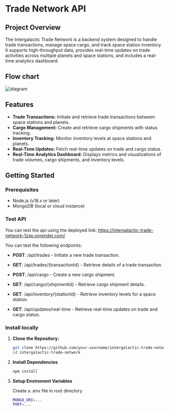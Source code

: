 # Trade Network API

## Project Overview

The Intergalactic Trade Network is a backend system designed to handle trade transactions, manage space cargo, and track space station inventory. It supports high-throughput data, provides real-time updates on trade activities across multiple planets and space stations, and includes a real-time analytics dashboard.

## Flow chart

![diagram](https://github.com/user-attachments/assets/a94c2b90-ca24-427d-8488-5246d62299f3)

## Features

- **Trade Transactions:** Initiate and retrieve trade transactions between space stations and planets.
- **Cargo Management:** Create and retrieve cargo shipments with status tracking.
- **Inventory Tracking:** Monitor inventory levels at space stations and planets.
- **Real-Time Updates:** Fetch real-time updates on trade and cargo status.
- **Real-Time Analytics Dashboard:** Displays metrics and visualizations of trade volumes, cargo shipments, and inventory levels.

## Getting Started

### Prerequisites

- Node.js (v18.x or later)
- MongoDB (local or cloud instance)

### Test API 

You can test the api using the deployed link: https://intergalactic-trade-network-1zsp.onrender.com/

You can test the following endpoints:

- **POST**: /api/trades - Initiate a new trade transaction.

- **GET**: /api/trades/{transactionld} - Retrieve details of a trade transaction.

- **POST**: /api/cargo - Create a new cargo shipment.

- **GET**: /api/cargo/{shipmentld} - Retrieve cargo shipment details.

- **GET**: /api/inventory/{stationld} - Retrieve inventory levels for a space station.

- **GET**: /api/updates/real-time - Retrieve real-time updates on trade and cargo status.

### Install locally

1. **Clone the Repository:**

   ```bash
   git clone https://github.com/your-username/intergalactic-trade-network.git
   cd intergalactic-trade-network

2. **Install Dependencies**
   ```bash
   npm install

3. **Setup Enviroment Variables**

   Create a .env file in root directory
   ```bash
   MONGO_URI=...
   PORT=...

   
   

